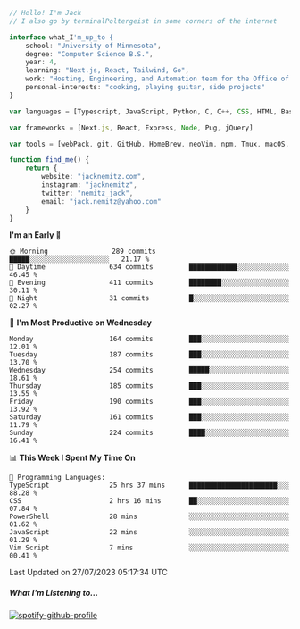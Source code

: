 ```typescript
// Hello! I'm Jack
// I also go by terminalPoltergeist in some corners of the internet

interface what_I'm_up_to {
    school: "University of Minnesota",
    degree: "Computer Science B.S.",
    year: 4,
    learning: "Next.js, React, Tailwind, Go",
    work: "Hosting, Engineering, and Automation team for the Office of Information Technology at UMN",
    personal-interests: "cooking, playing guitar, side projects"
}

var languages = [Typescript, JavaScript, Python, C, C++, CSS, HTML, Bash, VimScript]

var frameworks = [Next.js, React, Express, Node, Pug, jQuery]

var tools = [webPack, git, GitHub, HomeBrew, neoVim, npm, Tmux, macOS, Ubuntu, Docker, Nginx, Cloudflare, DigitalOcean]

function find_me() {
    return {
        website: "jacknemitz.com",
        instagram: "jacknemitz",
        twitter: "nemitz_jack",
        email: "jack.nemitz@yahoo.com"
    }
}
```

<!--START_SECTION:waka-->
**I'm an Early 🐤** 

```text
🌞 Morning                289 commits         █████░░░░░░░░░░░░░░░░░░░░   21.17 % 
🌆 Daytime                634 commits         ████████████░░░░░░░░░░░░░   46.45 % 
🌃 Evening                411 commits         ████████░░░░░░░░░░░░░░░░░   30.11 % 
🌙 Night                  31 commits          █░░░░░░░░░░░░░░░░░░░░░░░░   02.27 % 
```
📅 **I'm Most Productive on Wednesday** 

```text
Monday                   164 commits         ███░░░░░░░░░░░░░░░░░░░░░░   12.01 % 
Tuesday                  187 commits         ███░░░░░░░░░░░░░░░░░░░░░░   13.70 % 
Wednesday                254 commits         █████░░░░░░░░░░░░░░░░░░░░   18.61 % 
Thursday                 185 commits         ███░░░░░░░░░░░░░░░░░░░░░░   13.55 % 
Friday                   190 commits         ███░░░░░░░░░░░░░░░░░░░░░░   13.92 % 
Saturday                 161 commits         ███░░░░░░░░░░░░░░░░░░░░░░   11.79 % 
Sunday                   224 commits         ████░░░░░░░░░░░░░░░░░░░░░   16.41 % 
```


📊 **This Week I Spent My Time On** 

```text
💬 Programming Languages: 
TypeScript               25 hrs 37 mins      ██████████████████████░░░   88.28 % 
CSS                      2 hrs 16 mins       ██░░░░░░░░░░░░░░░░░░░░░░░   07.84 % 
PowerShell               28 mins             ░░░░░░░░░░░░░░░░░░░░░░░░░   01.62 % 
JavaScript               22 mins             ░░░░░░░░░░░░░░░░░░░░░░░░░   01.29 % 
Vim Script               7 mins              ░░░░░░░░░░░░░░░░░░░░░░░░░   00.41 % 
```


 Last Updated on 27/07/2023 05:17:34 UTC
<!--END_SECTION:waka-->

##### What I'm Listening to...

[![spotify-github-profile](https://spotify-github-profile.vercel.app/api/view?uid=jack.nemitz&cover_image=true&show_offline=true&bar_color=53b14f&bar_color_cover=false&background_color=121212FF)](https://spotify-github-profile.vercel.app/api/view?uid=jack.nemitz&redirect=true)

